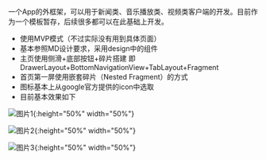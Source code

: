
一个App的外框架，可以用于新闻类、音乐播放类、视频类客户端的开发。目前作为一个模板暂存，后续很多都可以在此基础上开发。

- 使用MVP模式（不过实际没有用到具体页面）
- 基本参照MD设计要求，采用design中的组件
- 主页使用侧滑+底部按钮+碎片搭建 
即 DrawerLayout+BottomNavigationView+TabLayout+Fragment
- 首页第一屏使用嵌套碎片（Nested Fragment）的方式
- 图标基本上从google官方提供的icon中选取
- 目前基本效果如下

![图片1](https://github.com/demongel/AndroidAppTemplate/blob/master/image/fragment.jpg){:height="50%" width="50%"}

![图片2](https://github.com/demongel/AndroidAppTemplate/blob/master/image/home.jpg){:height="50%" width="50%"}

![图片3](https://github.com/demongel/AndroidAppTemplate/blob/master/image/slidemenu.jpg){:height="50%" width="50%"}
